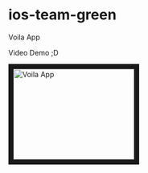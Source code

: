 # ios-team-green

Voila App

Video Demo ;D 

<a href="http://www.youtube.com/watch?feature=player_embedded&v=vxvVUk8k_38
" target="_blank"><img src="http://img.youtube.com/vi/vxvVUk8k_38/0.jpg" 
alt="Voila App" width="240" height="180" border="10" /></a>
